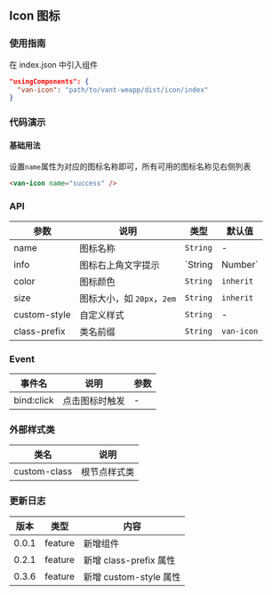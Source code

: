 ## Icon 图标

### 使用指南

在 index.json 中引入组件
```json
"usingComponents": {
  "van-icon": "path/to/vant-weapp/dist/icon/index"
}
```

### 代码演示

#### 基础用法

设置`name`属性为对应的图标名称即可，所有可用的图标名称见右侧列表

```html
<van-icon name="success" />
```

### API

| 参数 | 说明 | 类型 | 默认值 |
|-----------|-----------|-----------|-------------|
| name | 图标名称 | `String` | - |
| info | 图标右上角文字提示 | `String | Number` | - |
| color | 图标颜色 | `String` | `inherit` |
| size | 图标大小，如 `20px`，`2em` | `String` | `inherit` |
| custom-style | 自定义样式 | `String` | - |
| class-prefix | 类名前缀 | `String` | `van-icon` |

### Event

| 事件名 | 说明 | 参数 |
|-----------|-----------|-----------|
| bind:click | 点击图标时触发 | - |

### 外部样式类

| 类名 | 说明 |
|-----------|-----------|
| custom-class | 根节点样式类 |

### 更新日志

| 版本 | 类型 | 内容 |
|-----------|-----------|-----------|
| 0.0.1 | feature | 新增组件 |
| 0.2.1 | feature | 新增 class-prefix 属性 |
| 0.3.6 | feature | 新增 custom-style 属性 |
